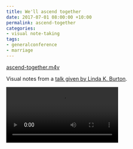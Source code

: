 ```yaml
---
title: We'll ascend together
date: 2017-07-01 08:00:00 +10:00
permalink: ascend-together
categories:
- visual note-taking
tags:
- generalconference
- marriage
---
```


[ascend-together.m4v](/uploads/ascend-together.m4v)

Visual notes from a [talk given by Linda K. Burton](https://www.lds.org/general-conference/2015/04/well-ascend-together?lang=eng).



![ascend-together.m4v](/uploads/ascend-together.m4v)